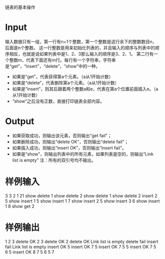 链表的基本操作

# Input
输入数据只有一组，第一行有n+1个整数，第一个整数是这行余下的整数数目n，后面是n个整数。
这一行整数是用来初始化列表的，并且输入的顺序与列表中的顺序相反，也就是说如果列表中是1、2、3那么输入的顺序是3、2、1。
第二行有一个整数m，代表下面还有m行。每行有一个字符串，字符串是“get”，“insert”，“delete”，“show”中的一种。

- 如果是“get”，代表获得第a个元素。（a从1开始计数）
- 如果是“delete”，代表删除第a个元素。（a从1开始计数）
- 如果是“insert”，则其后跟着两个整数a和e，代表在第a个位置前面插入e。（a从1开始计数）
- “show”之后没有正数，直接打印链表全部内容。

# Output
- 如果获取成功，则输出该元素，否则输出“get fail”；
- 如果删除成功，则输出“delete OK”，否则输出“delete fail”；
- 如果插入成功，则输出“insert OK”，否则输出“insert fail”。
- 如果是“show”，则输出列表中的所有元素，如果列表是空的，则输出“Link list is empty”
注：所有的双引号均不输出。

# 样例输入
3 3 2 1
21
show
delete 1
show
delete 2
show
delete 1
show
delete 2
insert 2 5
show
insert 1 5
show
insert 1 7
show
insert 2 5
show
insert 3 6
show
insert 1 8
show
get 2

# 样例输出
1 2 3
delete OK
2 3
delete OK
2
delete OK
Link list is empty
delete fail
insert fail
Link list is empty
insert OK
5
insert OK
7 5
insert OK
7 5 5
insert OK
7 5 6 5
insert OK
8 7 5 6 5
7
